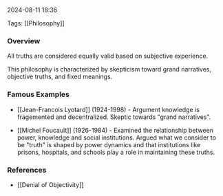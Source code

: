 
2024-08-11 18:36

Tags: [[Philosophy]] 

### Overview
All truths are considered equally valid based on subjective experience.

This philosophy is characterized by skepticism toward grand narratives, objective truths,
and fixed meanings.

### Famous Examples
- [[Jean-Francois Lyotard]] (1924-1998) - Argument knowledge is fragemented and decentralized. Skeptic towards "grand narratives".

- [[Michel Foucault]] (1926-1984) - Examined the relationship between power, knowledge and social institutions. Argued what we consider to be "truth" is shaped by power dynamics and that institutions like prisons, hospitals, and schools play a role in maintaining these truths.

### References
- [[Denial of Objectivity]]

